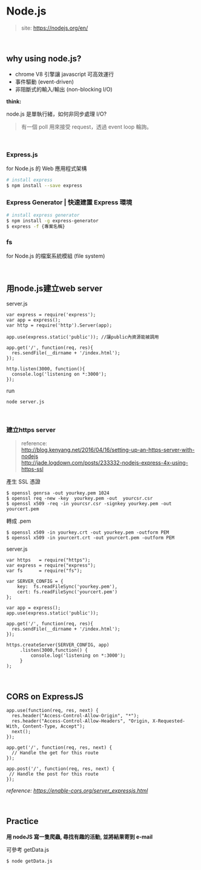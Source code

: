 # Node.js
>site: https://nodejs.org/en/

<br />
  
## why using node.js?

* chrome V8 引擎讓 javascript 可高效運行
* 事件驅動 (event-driven)
* 非阻斷式的輸入/輸出 (non-blocking I/O)

**think:**

node.js 是單執行緒，如何非同步處理 I/O?

> 有一個 poll 用來接受 request，透過 event loop 輪詢。

<br />

### Express.js

for Node.js 的 Web 應用程式架構

```sh
# install express
$ npm install --save express
```

### Express Generator | 快速建置 Express 環境

```sh
# install express generator
$ npm install -g express-generator
$ express -f {專案名稱}
```

### fs

for Node.js 的檔案系統模組 (file system)

<br>

## 用node.js建立web server

server.js

```node
var express = require('express');
var app = express();
var http = require('http').Server(app);

app.use(express.static('public')); //讓public內資源能被調用

app.get('/', function(req, res){
  res.sendFile(__dirname + '/index.html');
});

http.listen(3000, function(){
  console.log('listening on *:3000');
});
```

run

```
node server.js
```

<br>

### 建立https server

> reference:<br>
> http://blog.kenyang.net/2016/04/16/setting-up-an-https-server-with-nodejs<br>
> http://jade.logdown.com/posts/233332-nodejs-express-4x-using-https-ssl

產生 SSL 憑證
```
$ openssl genrsa -out yourkey.pem 1024
$ openssl req -new -key  yourkey.pem -out  yourcsr.csr
$ openssl x509 -req -in yourcsr.csr -signkey yourkey.pem -out yourcert.pem
```

轉成 .pem
```
$ openssl x509 -in yourkey.crt -out yourkey.pem -outform PEM
$ openssl x509 -in yourcert.crt -out yourcert.pem -outform PEM
```

server.js

```node
var https   = require("https");
var express = require("express");
var fs      = require("fs");

var SERVER_CONFIG = {
    key:  fs.readFileSync('yourkey.pem'),
    cert: fs.readFileSync('yourcert.pem')
};

var app = express();
app.use(express.static('public'));

app.get('/', function(req, res){
  res.sendFile(__dirname + '/index.html');
});

https.createServer(SERVER_CONFIG, app)
     .listen(3000,function() {
         console.log('listening on *:3000');
     }
);
```

<br>

## CORS on ExpressJS

```node
app.use(function(req, res, next) {
  res.header("Access-Control-Allow-Origin", "*");
  res.header("Access-Control-Allow-Headers", "Origin, X-Requested-With, Content-Type, Accept");
  next();
});

app.get('/', function(req, res, next) {
  // Handle the get for this route
});

app.post('/', function(req, res, next) {
 // Handle the post for this route
});
```

*reference: https://enable-cors.org/server_expressjs.html*

<br>

## Practice

**用 nodeJS 寫一隻爬蟲, 尋找有趣的活動, 並將結果寄到 e-mail**

可參考 getData.js

```
$ node getData.js
```
